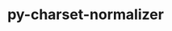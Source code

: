 ---
title: "py-charset-normalizer"
layout: cache
categories: [package, v0.18.1]
meta: {"versions": ["2.0.12"], "compilers": ["gcc@=7.3.1", "gcc@=7.5.0"], "oss": ["amzn2", "ubuntu18.04"], "platforms": ["linux"], "targets": ["aarch64", "graviton2", "x86_64", "x86_64_v3", "x86_64_v4"], "stacks": ["aws-isc", "aws-isc-aarch64", "data-vis-sdk", "e4s", "root"], "num_specs": 7, "num_specs_by_stack": {"aws-isc-aarch64": 2, "root": 7, "e4s": 2, "aws-isc": 2, "data-vis-sdk": 1}}
spec_details: [{"hash": "fhw7bn2kao53n5uese45p4ed4eked5yd", "compiler": "gcc@=7.3.1", "versions": ["2.0.12"], "os": "amzn2", "platform": "linux", "target": "aarch64", "variants": [], "stacks": ["aws-isc-aarch64", "root"], "size": "-", "tarball": "https://binaries.spack.io/v0.18.1/build_cache/linux-amzn2-aarch64/gcc-7.3.1/py-charset-normalizer-2.0.12/linux-amzn2-aarch64-gcc-7.3.1-py-charset-normalizer-2.0.12-fhw7bn2kao53n5uese45p4ed4eked5yd.spack"}, {"hash": "b7arw3em6z5f7suz2n5a2ju7smunkjd5", "compiler": "gcc@=7.3.1", "versions": ["2.0.12"], "os": "amzn2", "platform": "linux", "target": "graviton2", "variants": [], "stacks": ["aws-isc-aarch64", "root"], "size": "-", "tarball": "https://binaries.spack.io/v0.18.1/build_cache/linux-amzn2-graviton2/gcc-7.3.1/py-charset-normalizer-2.0.12/linux-amzn2-graviton2-gcc-7.3.1-py-charset-normalizer-2.0.12-b7arw3em6z5f7suz2n5a2ju7smunkjd5.spack"}, {"hash": "yqjsmg52imnkbecas5wzje7244wrrnm5", "compiler": "gcc@=7.5.0", "versions": ["2.0.12"], "os": "ubuntu18.04", "platform": "linux", "target": "x86_64", "variants": [], "stacks": ["e4s", "root"], "size": "-", "tarball": "https://binaries.spack.io/v0.18.1/build_cache/linux-ubuntu18.04-x86_64/gcc-7.5.0/py-charset-normalizer-2.0.12/linux-ubuntu18.04-x86_64-gcc-7.5.0-py-charset-normalizer-2.0.12-yqjsmg52imnkbecas5wzje7244wrrnm5.spack"}, {"hash": "nrtpszk553ltuidsnzktr56wjyapnjfc", "compiler": "gcc@=7.3.1", "versions": ["2.0.12"], "os": "amzn2", "platform": "linux", "target": "x86_64_v4", "variants": [], "stacks": ["root", "aws-isc"], "size": "-", "tarball": "https://binaries.spack.io/v0.18.1/build_cache/linux-amzn2-x86_64_v4/gcc-7.3.1/py-charset-normalizer-2.0.12/linux-amzn2-x86_64_v4-gcc-7.3.1-py-charset-normalizer-2.0.12-nrtpszk553ltuidsnzktr56wjyapnjfc.spack"}, {"hash": "dpl7sfh75gxnkiqudrdh6omxwcq64b4h", "compiler": "gcc@=7.5.0", "versions": ["2.0.12"], "os": "ubuntu18.04", "platform": "linux", "target": "x86_64", "variants": [], "stacks": ["e4s", "root"], "size": "-", "tarball": "https://binaries.spack.io/v0.18.1/build_cache/linux-ubuntu18.04-x86_64/gcc-7.5.0/py-charset-normalizer-2.0.12/linux-ubuntu18.04-x86_64-gcc-7.5.0-py-charset-normalizer-2.0.12-dpl7sfh75gxnkiqudrdh6omxwcq64b4h.spack"}, {"hash": "cj3oe34rune5oytdduci4rdabhh65lu2", "compiler": "gcc@=7.5.0", "versions": ["2.0.12"], "os": "ubuntu18.04", "platform": "linux", "target": "x86_64", "variants": [], "stacks": ["root", "data-vis-sdk"], "size": "-", "tarball": "https://binaries.spack.io/v0.18.1/build_cache/linux-ubuntu18.04-x86_64/gcc-7.5.0/py-charset-normalizer-2.0.12/linux-ubuntu18.04-x86_64-gcc-7.5.0-py-charset-normalizer-2.0.12-cj3oe34rune5oytdduci4rdabhh65lu2.spack"}, {"hash": "vvtq76ecgng5hjyaw554vwckmtvzx3du", "compiler": "gcc@=7.3.1", "versions": ["2.0.12"], "os": "amzn2", "platform": "linux", "target": "x86_64_v3", "variants": [], "stacks": ["root", "aws-isc"], "size": "-", "tarball": "https://binaries.spack.io/v0.18.1/build_cache/linux-amzn2-x86_64_v3/gcc-7.3.1/py-charset-normalizer-2.0.12/linux-amzn2-x86_64_v3-gcc-7.3.1-py-charset-normalizer-2.0.12-vvtq76ecgng5hjyaw554vwckmtvzx3du.spack"}]
---